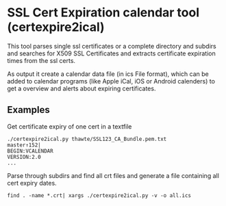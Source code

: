 # SSL Cert Expiration calendar tool (certexpire2ical)

This tool parses single ssl certificates or a complete directory and subdirs and searches for X509 SSL Certificates and extracts certificate expiration times from the ssl certs.

As output it create a calendar data file (in ics File format), which can be added to calendar programs (like Apple iCal, iOS or Android calenders) to get a overview and alerts about expiring certificates.

## Examples

Get certificate expiry of one cert in a textfile
```
./certexpire2ical.py thawte/SSL123_CA_Bundle.pem.txt                                                                                                                       master↑152| 
BEGIN:VCALENDAR
VERSION:2.0
...
```

Parse through subdirs and find all crt files and generate a file containing all cert expiry dates.
```
find . -name *.crt| xargs ./certexpire2ical.py -v -o all.ics
```
